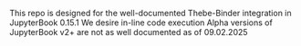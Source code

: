 This repo is designed for the well-documented Thebe-Binder integration in JupyterBook 0.15.1
We desire in-line code execution
Alpha versions of JupyterBook v2+ are not as well documented as of 09.02.2025